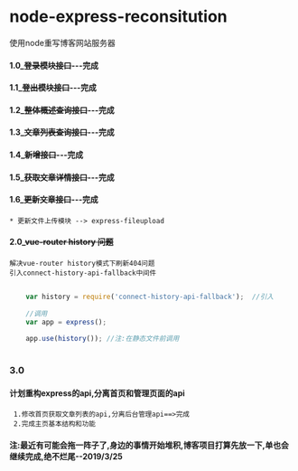 # node-express-reconsitution
使用node重写博客网站服务器

#### 1.0_~~登录模块接口~~---完成
#### 1.1_~~登出模块接口~~---完成
#### 1.2_~~整体概述查询接口~~---完成
#### 1.3_~~文章列表查询接口~~---完成
#### 1.4_~~新增接口~~---完成
#### 1.5_~~获取文章详情接口~~---完成
#### 1.6_~~更新文章接口~~---完成
    * 更新文件上传模块 --> express-fileupload


#### 2.0_~~vue-router history 问题~~
    解决vue-router history模式下刷新404问题
    引入connect-history-api-fallback中间件

``` JavaScript

    var history = require('connect-history-api-fallback');  //引入
    
    //调用
    var app = express();
    
    app.use(history()); //注:在静态文件前调用
    
```    

### 3.0 
#### 计划重构express的api,分离首页和管理页面的api
     1.修改首页获取文章列表的api,分离后台管理api==>完成
     2.完成主页基本结构和功能
     
#### 注:最近有可能会拖一阵子了,身边的事情开始堆积,博客项目打算先放一下,单也会继续完成,绝不烂尾--2019/3/25
